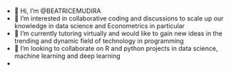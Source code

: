 - 👋 Hi, I’m @BEATRICEMUDIRA
- 👀 I’m interested in collaborative coding and discussions to scale up our knowledge in data science and Econometrics in particular
- 🌱 I’m currently tutoring virtually and would like to gain new ideas in the trending and dynamic field of technology in programming
- 💞️ I’m looking to collaborate on R and python projects in data science, machine learning and deep learning
- 

<!---
BEATRICEMUDIRA/BEATRICEMUDIRA is a ✨ special ✨ repository because its `README.md` (this file) appears on your GitHub profile.
You can click the Preview link to take a look at your changes.
--->

